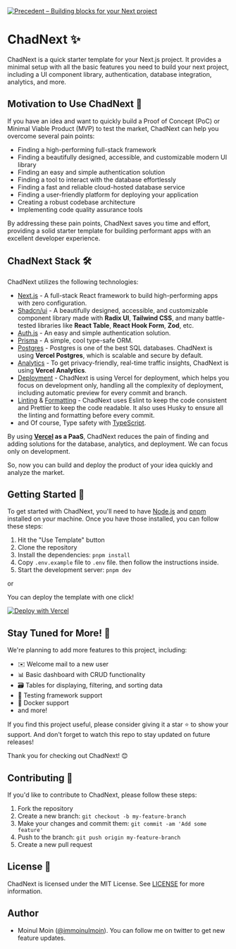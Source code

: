 <a href="https://chadnext.moinulmoin.com">
  <img alt="Precedent – Building blocks for your Next project" src="https://repository-images.githubusercontent.com/644861240/6456392e-a1d1-40b3-876f-62aff274b3ae">
</a>

# ChadNext ✨ 

ChadNext is a quick starter template for your Next.js project. It provides a minimal setup with all the basic features you need to build your next project, including a UI component library, authentication, database integration, analytics, and more.

## Motivation to Use ChadNext 🚀

If you have an idea and want to quickly build a Proof of Concept (PoC) or Minimal Viable Product (MVP) to test the market, ChadNext can help you overcome several pain points:

- Finding a high-performing full-stack framework
- Finding a beautifully designed, accessible, and customizable modern UI library
- Finding an easy and simple authentication solution
- Finding a tool to interact with the database effortlessly
- Finding a fast and reliable cloud-hosted database service
- Finding a user-friendly platform for deploying your application
- Creating a robust codebase architecture
- Implementing code quality assurance tools

By addressing these pain points, ChadNext saves you time and effort, providing a solid starter template for building performant apps with an excellent developer experience.

## ChadNext Stack 🛠️

ChadNext utilizes the following technologies:

- [Next.js](https://nextjs.org/) - A full-stack React framework to build high-performing apps with zero configuration.
- [Shadcn/ui](https://ui.shadcn.com/) - A beautifully designed, accessible, and customizable component library made with **Radix UI**, **Tailwind CSS**, and many battle-tested libraries like **React Table**, **React Hook Form**, **Zod**, etc.
- [Auth.js](https://authjs.dev/) - An easy and simple authentication solution.
- [Prisma](https://www.prisma.io/) - A simple, cool type-safe ORM.
- [Postgres](https://vercel.com/postgres) - Postgres is one of the best SQL databases. ChadNext is using **Vercel Postgres**, which is scalable and secure by default.
- [Analytics](https://vercel.com/analytics) - To get privacy-friendly, real-time traffic insights, ChadNext is using **Vercel Analytics**.
- [Deployment](https://vercel.com/) - ChadNext is using Vercel for deployment, which helps you focus on development only, handling all the complexity of deployment, including automatic preview for every commit and branch.
- [Linting](https://eslint.org/) & [Formatting](https://prettier.io/) - ChadNext uses Eslint to keep the code consistent and Prettier to keep the code readable. It also uses Husky to ensure all the linting and formatting before every commit.
- and Of course, Type safety with [TypeScript](https://www.typescriptlang.org/).

By using **[Vercel](https://vercel.com/) as a PaaS**, ChadNext reduces the pain of finding and adding solutions for the database, analytics, and deployment. We can focus only on development.

So, now you can build and deploy the product of your idea quickly and analyze the market.

## Getting Started 🚀

To get started with ChadNext, you'll need to have [Node.js](https://nodejs.org/en) and [pnpm](https://pnpm.io/) installed on your machine. Once you have those installed, you can follow these steps:

1. Hit the "Use Template" button
2. Clone the repository
3. Install the dependencies: `pnpm install`
4. Copy `.env.example` file to `.env` file. then follow the instructions inside.
5. Start the development server: `pnpm dev`

or 

You can deploy the template with one click! 

[![Deploy with Vercel](https://vercel.com/button)](https://vercel.com/new/clone?repository-url=https%3A%2F%2Fgithub.com%2Fmoinulmoin%2Fchadnext&env=POSTGRES_PRISMA_URL,POSTGRES_URL_NON_POOLING,GITHUB_CLIENT_ID,GITHUB_CLIENT_SECRET,NEXTAUTH_SECRET,NEXTAUTH_URL&envDescription=These%20env%20vars%20are%20for%20authentication%20%26%20database%20to%20work&envLink=https%3A%2F%2Fgithub.com%2Fmoinulmoin%2Fchadnext%2Fblob%2Fmain%2F.env.example&project-name=chadnext&repository-name=chadnext)

## Stay Tuned for More! 📢

We're planning to add more features to this project, including:

- ✉️ Welcome mail to a new user
- 📊 Basic dashboard with CRUD functionality
- 🗃️ Tables for displaying, filtering, and sorting data
- 🧪 Testing framework support
- 🐳 Docker support
- and more!

If you find this project useful, please consider giving it a star ⭐️ to show your support. And don't forget to watch this repo to stay updated on future releases!

Thank you for checking out ChadNext! 😊

## Contributing 🤝

If you'd like to contribute to ChadNext, please follow these steps:

1. Fork the repository
2. Create a new branch: `git checkout -b my-feature-branch`
3. Make your changes and commit them: `git commit -am 'Add some feature'`
4. Push to the branch: `git push origin my-feature-branch`
5. Create a new pull request

## License 📄

ChadNext is licensed under the MIT License. See [LICENSE](https://github.com/moinulmoin/chadnext/blob/main/LICENSE) for more information.


## Author

- Moinul Moin ([@immoinulmoin](https://twitter.com/immoinulmoin)). You can follow me on twitter to get new feature updates.
